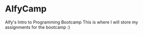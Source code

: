 # AlfyCamp
Alfy's Intro to Programming Bootcamp
This is where I will store my assignments for the bootcamp :)
